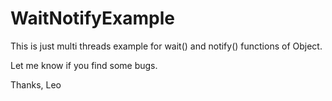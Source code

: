 # WaitNotifyExample

This is just multi threads example for wait() and notify() functions of Object.

Let me know if you find some bugs.

Thanks,
Leo